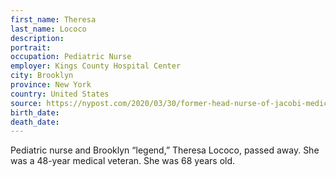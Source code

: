 ```yaml
---
first_name: Theresa
last_name: Lococo
description: 
portrait: 
occupation: Pediatric Nurse
employer: Kings County Hospital Center
city: Brooklyn
province: New York
country: United States
source: https://nypost.com/2020/03/30/former-head-nurse-of-jacobi-medical-center-psychiatric-unit-dies-of-coronavirus/, https://www.pbs.org/newshour/health/new-york-virus-death-toll-rises-above-1200
birth_date: 
death_date: 
---
```


Pediatric nurse and Brooklyn “legend,” Theresa Lococo, passed away. She was a 48-year medical veteran. She was 68 years old.
